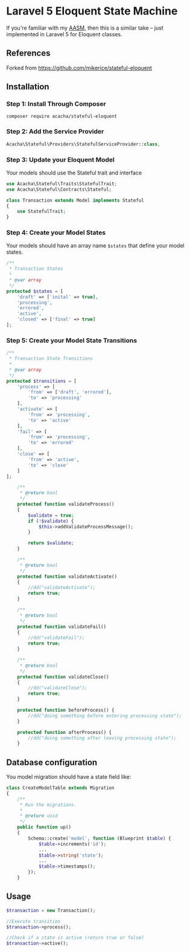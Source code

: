 # Laravel 5 Eloquent State Machine

If you're familiar with my [AASM](https://github.com/aasm/aasm), then this is a similar take – just implemented in Laravel 5 for Eloquent classes.

## References

Forked from https://github.com/mikerice/stateful-eloquent

## Installation

### Step 1: Install Through Composer

```
composer require acacha/stateful-eloquent
```

### Step 2: Add the Service Provider

```php
Acacha\Stateful\Providers\StatefulServiceProvider::class,
```

### Step 3: Update your Eloquent Model

Your models should use the Stateful trait and interface

```php
use Acacha\Stateful\Traits\StatefulTrait;
use Acacha\Stateful\Contracts\Stateful;

class Transaction extends Model implements Stateful
{
    use StatefulTrait;
}
```

### Step 4: Create your Model States

Your models should have an array name `$states` that define your model states.

```php
/**
 * Transaction States
 *
 * @var array
 */
protected $states = [
    'draft' => ['inital' => true],
    'processing',
    'errored',
    'active',
    'closed' => ['final' => true]
];
```

### Step 5: Create your Model State Transitions

```php
/**
 * Transaction State Transitions
 *
 * @var array
 */
protected $transitions = [
    'process' => [
        'from' => ['draft', 'errored'],
        'to' => 'processing'
    ],
    'activate' => [
        'from' => 'processing',
        'to' => 'active'
    ],
    'fail' => [
        'from' => 'processing',
        'to' => 'errored'
    ],
    'close' => [
        'from' => 'active',
        'to' => 'close'
    ]
];

    /**
     * @return bool
     */
    protected function validateProcess()
    {
        $validate = true;
        if (!$validate) {
            $this->addValidateProcessMessage();
        }

        return $validate;
    }

    /**
     * @return bool
     */
    protected function validateActivate()
    {
        //dd("validateActivate");
        return true;
    }

    /**
     * @return bool
     */
    protected function validateFail()
    {
        //dd("validateFail");
        return true;
    }

    /**
     * @return bool
     */
    protected function validateClose()
    {
        //dd("validateClose");
        return true;
    }

    protected function beforeProcess() {
        //dd("doing something before entering processing state");
    }

    protected function afterProcess() {
        //dd("doing something after leaving processing state");
    }

```

## Database configuration

You model migration should have a state field like:

```php
class CreateModelTable extends Migration
{
    /**
     * Run the migrations.
     *
     * @return void
     */
    public function up()
    {
        Schema::create('model', function (Blueprint $table) {
            $table->increments('id');
            ...
            $table->string('state');
            ...
            $table->timestamps();
        });
    }
```

## Usage

```php
$transaction = new Transaction();

//Execute transition
$transaction->process();

//Check if a state is active (return true or false)
$transaction->active();
```

